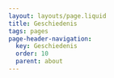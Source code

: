 ```yaml
---
layout: layouts/page.liquid
title: Geschiedenis
tags: pages
page-header-navigation:
  key: Geschiedenis
  order: 10
  parent: about
---
```

